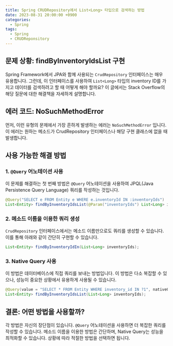 ```yaml
---
title: Spring CRUDRepository에서 List<Long> 타입으로 검색하는 방법
date: 2023-08-31 20:00:00 +0900
categories:
  - Spring
tags:
  - Spring
  - CRUDReponsitory
---
```

## 문제 상황: findByInventoryIdsList 구현

Spring Framework에서 JPA와 함께 사용되는 `CrudRepository` 인터페이스는 매우 유용합니다. 그런데, 이 인터페이스를 사용하여 `List<Long>` 타입의 inventory ID를 가지고 데이터를 검색하려고 할 때 어떻게 해야 할까요? 이 글에서는 Stack Overflow의 해당 질문에 대한 해결책을 자세하게 설명합니다.

## 에러 코드: NoSuchMethodError

먼저, 이런 유형의 문제에서 가장 흔하게 발생하는 에러는 `NoSuchMethodError` 입니다. 이 에러는 원하는 메소드가 CrudRepository 인터페이스나 해당 구현 클래스에 없을 때 발생합니다.

## 사용 가능한 해결 방법

### 1. `@Query` 어노테이션 사용

이 문제를 해결하는 첫 번째 방법은 `@Query` 어노테이션을 사용하여 JPQL(Java Persistence Query Language) 쿼리를 작성하는 것입니다. 

```java
@Query("SELECT e FROM Entity e WHERE e.inventoryId IN :inventoryIds")
List<Entity> findByInventoryIdsList(@Param("inventoryIds") List<Long> inventoryIds);
```

### 2. 메소드 이름을 이용한 쿼리 생성

`CrudRepository` 인터페이스에서는 메소드 이름만으로도 쿼리를 생성할 수 있습니다. 이를 통해 아래와 같이 간단히 구현할 수 있습니다.

```java
List<Entity> findByInventoryIdIn(List<Long> inventoryIds);
```

### 3. Native Query 사용

이 방법은 데이터베이스에 직접 쿼리를 보내는 방법입니다. 이 방법은 다소 복잡할 수 있으나, 성능이 중요한 상황에서 유용하게 사용될 수 있습니다.

```java
@Query(value = "SELECT * FROM Entity WHERE inventory_id IN ?1", nativeQuery = true)
List<Entity> findByInventoryIdsList(List<Long> inventoryIds);
```

## 결론: 어떤 방법을 사용할까?

각 방법은 자신의 장단점이 있습니다. `@Query` 어노테이션을 사용하면 더 복잡한 쿼리를 작성할 수 있습니다. 메소드 이름을 이용한 방법은 간단하며, Native Query는 성능을 최적화할 수 있습니다. 상황에 따라 적절한 방법을 선택하면 됩니다.
